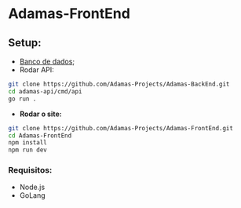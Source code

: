 # Adamas-FrontEnd


## Setup:

- [Banco de dados](https://github.com/Adamas-Projects/Adamas-BackEnd/blob/main/adamas-api/adamas_db.sql);
- Rodar API:
```sh
git clone https://github.com/Adamas-Projects/Adamas-BackEnd.git
cd adamas-api/cmd/api
go run .
```
- **Rodar o site:**
```sh
git clone https://github.com/Adamas-Projects/Adamas-FrontEnd.git
cd Adamas-FrontEnd
npm install
npm run dev
```

### Requisitos:
- Node.js
- GoLang

